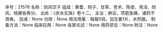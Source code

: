 序号：21576
名称：防风饮子
组成：黄耆、附子、甘草、苍术、陈皮、羌活、防风、桔梗各等分。
出处：《赤水玄珠》卷十二。
主治：痹证，项筋急痛，诸药不效者。
加减：None
功效：None
用法用量：每服5钱，加生姜1片，水煎服。
制备方法：None
临床应用：None
各家论述：None
用药禁忌：None
附注：None
